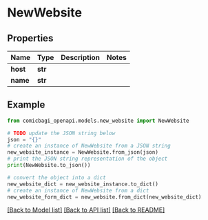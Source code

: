 # NewWebsite


## Properties

Name | Type | Description | Notes
------------ | ------------- | ------------- | -------------
**host** | **str** |  | 
**name** | **str** |  | 

## Example

```python
from comicbagi_openapi.models.new_website import NewWebsite

# TODO update the JSON string below
json = "{}"
# create an instance of NewWebsite from a JSON string
new_website_instance = NewWebsite.from_json(json)
# print the JSON string representation of the object
print(NewWebsite.to_json())

# convert the object into a dict
new_website_dict = new_website_instance.to_dict()
# create an instance of NewWebsite from a dict
new_website_form_dict = new_website.from_dict(new_website_dict)
```
[[Back to Model list]](../README.md#documentation-for-models) [[Back to API list]](../README.md#documentation-for-api-endpoints) [[Back to README]](../README.md)


